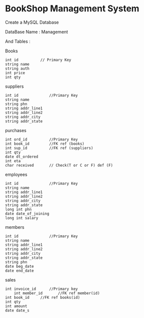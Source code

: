 # BookShop Management System
Create a MySQL Database

DataBase Name : Management

And Tables : 

Books

    int id			// Primary Key
	string name
	string auth
	int price
	int qty

suppliers

	int id				//Primary Key
	string name
	string phn
	string addr_line1
	string addr_line2
	string addr_city
	string addr_state

purchases

	int ord_id			//Primary Key
	int book_id		    //FK ref (books)
	int sup_id			//FK ref (suppliers)
	int qty
	date dt_ordered
	int eta
	char received		// Check(T or C or F) def (F)
	

employees

	int id				//Primary Key
	string name
	string addr_line1
	string addr_line2
	string addr_city
	string addr_state
	long int phn
	date date_of_joining
	long int salary
	

members

    int id				//Primary Key
	string name
	string addr_line1
	string addr_line2
	string addr_city
	string addr_state
	string phn
	date beg_date
	date end_date
	

sales

	int invoice_id		//Primary key
    	int member_id		//FK ref member(id)
	int book_id		//FK ref books(id)
	int qty
	int amount
	date date_s
